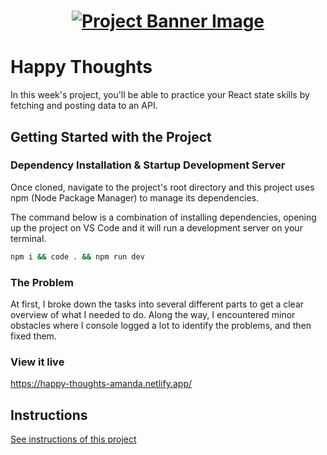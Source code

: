 <h1 align="center">
  <a href="">
    <img src="/src/assets/happy-thoughts.svg" alt="Project Banner Image">
  </a>
</h1>

# Happy Thoughts

In this week's project, you'll be able to practice your React state skills by fetching and posting data to an API.

## Getting Started with the Project

### Dependency Installation & Startup Development Server

Once cloned, navigate to the project's root directory and this project uses npm (Node Package Manager) to manage its dependencies.

The command below is a combination of installing dependencies, opening up the project on VS Code and it will run a development server on your terminal.

```bash
npm i && code . && npm run dev
```

### The Problem

At first, I broke down the tasks into several different parts to get a clear overview of what I needed to do. Along the way, I encountered minor obstacles where I console logged a lot to identify the problems, and then fixed them.

### View it live

https://happy-thoughts-amanda.netlify.app/

## Instructions

<a href="instructions.md">
   See instructions of this project
  </a>
